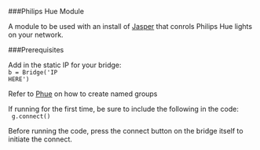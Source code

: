 ###Philips Hue Module

A module to be used with an install of [Jasper](http://jasperproject.github.io) that conrols Philips Hue lights on your network.


###Prerequisites

Add in the static IP for your bridge: <br>
<code>b = Bridge('IP HERE')</code>

Refer to [Phue](https://github.com/studioimaginaire/phue#groups) on how to create named groups

If running for the first time, be sure to include the following in the code: <br>
<code> g.connect() </code>

Before running the code, press the connect button on the bridge itself to initiate the connect.

